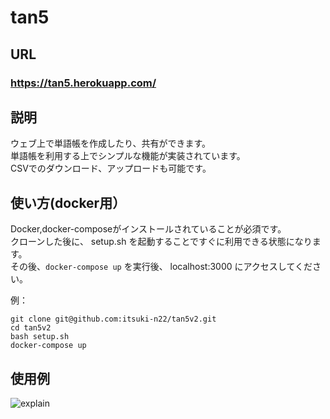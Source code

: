 

<h1>tan5</h1>

##  URL

### **https://tan5.herokuapp.com/**  

##  説明

ウェブ上で単語帳を作成したり、共有ができます。  
単語帳を利用する上でシンプルな機能が実装されています。  
CSVでのダウンロード、アップロードも可能です。  

## 使い方(docker用）
 
Docker,docker-composeがインストールされていることが必須です。  
クローンした後に、 setup.sh を起動することですぐに利用できる状態になります。  
その後、`docker-compose up` を実行後、 localhost:3000 にアクセスしてください。  

例：  
```
git clone git@github.com:itsuki-n22/tan5v2.git
cd tan5v2
bash setup.sh
docker-compose up
```


##  使用例


![explain](https://user-images.githubusercontent.com/54315732/108624353-d05b8d80-7487-11eb-8117-9963fd98d49a.gif)

